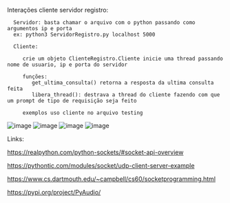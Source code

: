 Interações cliente servidor registro:

      Servidor: basta chamar o arquivo com o python passando como argumentos ip e porta 
      ex: python3 ServidorRegistro.py localhost 5000

      Cliente:

         crie um objeto ClienteRegistro.Cliente inicie uma thread passando nome de usuario, ip e porta do servidor

         funções: 
            get_ultima_consulta() retorna a resposta da ultima consulta feita
            libera_thread(): destrava a thread do cliente fazendo com que um prompt de tipo de requisição seja feito

         exemplos uso cliente no arquivo testing


![image](https://user-images.githubusercontent.com/54965077/200019962-05523315-84c3-460c-a34b-20f5a7cc36c6.png)
![image](https://user-images.githubusercontent.com/54965077/200020008-c8be53f7-f7ec-4319-b178-647d5b2b984e.png)
![image](https://user-images.githubusercontent.com/54965077/200020054-41458aa0-0834-43bc-a74b-e9db6b117a6b.png)
![image](https://user-images.githubusercontent.com/54965077/200020098-4d0e77fb-fd55-4749-bf1f-1022a5a4b5c1.png)

Links:

https://realpython.com/python-sockets/#socket-api-overview 

https://pythontic.com/modules/socket/udp-client-server-example 

https://www.cs.dartmouth.edu/~campbell/cs60/socketprogramming.html 

https://pypi.org/project/PyAudio/ 


